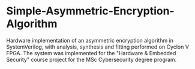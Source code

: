 # Simple-Asymmetric-Encryption-Algorithm

Hardware implementation of an asymmetric encryption algorithm in SystemVerilog, with analysis, synthesis and fitting performed on Cyclon V FPGA. The system was implemented for the "Hardware & Embedded Security" course project for the MSc Cybersecurity degree program.
